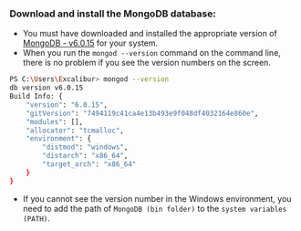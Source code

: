 ### Download and install the MongoDB database:

- You must have downloaded and installed the appropriate version of [MongoDB - v6.0.15](https://www.mongodb.com/try/download/community) for your system.
- When you run the `mongod --version` command on the command line, there is no problem if you see the version numbers on the screen.
```bash
PS C:\Users\Excalibur> mongod --version
db version v6.0.15
Build Info: {
    "version": "6.0.15",
    "gitVersion": "7494119c41ca4e13b493e9f048df4032164e860e",
    "modules": [],
    "allocator": "tcmalloc",
    "environment": {
        "distmod": "windows",
        "distarch": "x86_64",
        "target_arch": "x86_64"
    }
}
```

- If you cannot see the version number in the Windows environment, you need to add the path of `MongoDB (bin folder)` to the `system variables (PATH)`.
![]()